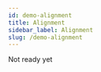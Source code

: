 ```yaml
---
id: demo-alignment
title: Alignment
sidebar_label: Alignment
slug: /demo-alignment
---
```


Not ready yet

